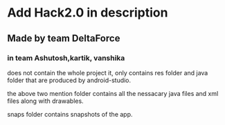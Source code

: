 # Add Hack2.0 in description

## Made by team DeltaForce
### in team Ashutosh,kartik, vanshika

does not contain the whole project it,
only contains res folder and java folder 
that are produced by android-studio.

the above two mention folder contains all the nessacary java files and xml files
along with drawables.

snaps folder contains snapshots of the app.
